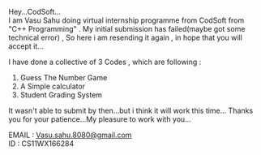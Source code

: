 Hey...CodSoft...  
I am Vasu Sahu doing virtual internship programme from CodSoft from "C++ Programming" .
My initial submission has failed(maybe got some technical error) , So here i am resending it again , in hope that you will accept it...
  
I have done a collective of 3 Codes , which are following :  
 1. Guess The Number Game  
 2. A Simple calculator  
 3. Student Grading System  
  
It wasn't able to submit by then...but i think it will work this time...
Thanks you for your patience...My pleasure to work with you...
  
EMAIL : Vasu.sahu.8080@gmail.com  
ID : CS11WX166284
